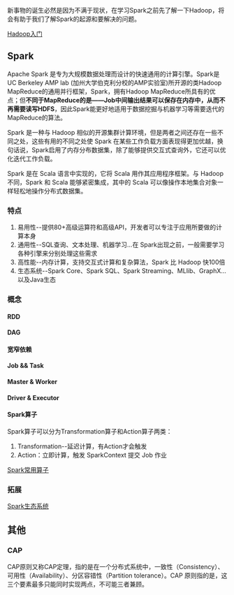 
新事物的诞生必然是因为不满于现状，在学习Spark之前先了解一下Hadoop，将会有助于我们了解Spark的起源和要解决的问题。

[Hadoop入门](index.html?file=004-编程/006-Hadoop/001-Hadoop入门)

## Spark

Apache Spark 是专为大规模数据处理而设计的快速通用的计算引擎。Spark是UC Berkeley AMP lab (加州大学伯克利分校的AMP实验室)所开源的类Hadoop MapReduce的通用并行框架，Spark，拥有Hadoop MapReduce所具有的优点；但**不同于MapReduce的是——Job中间输出结果可以保存在内存中，从而不再需要读写HDFS**，因此Spark能更好地适用于数据挖掘与机器学习等需要迭代的MapReduce的算法。

Spark 是一种与 Hadoop 相似的开源集群计算环境，但是两者之间还存在一些不同之处，这些有用的不同之处使 Spark 在某些工作负载方面表现得更加优越，换句话说，Spark启用了内存分布数据集，除了能够提供交互式查询外，它还可以优化迭代工作负载。

Spark 是在 Scala 语言中实现的，它将 Scala 用作其应用程序框架。与 Hadoop 不同，Spark 和 Scala 能够紧密集成，其中的 Scala 可以像操作本地集合对象一样轻松地操作分布式数据集。

### 特点

1. 易用性--提供80+高级运算符和高级API，开发者可以专注于应用所要做的计算本身
2. 通用性--SQL查询、文本处理、机器学习...在 Spark出现之前，一般需要学习各种引擎来分别处理这些需求
3. 高性能--内存计算，支持交互式计算和复杂算法，Spark 比 Hadoop 快100倍
4. 生态系统--Spark Core、Spark SQL、Spark Streaming、MLlib、GraphX...以及Java生态 

### 概念

#### RDD

#### DAG

#### 宽窄依赖

#### Job && Task

#### Master & Worker

#### Driver & Executor

#### Spark算子

Spark算子可以分为Transformation算子和Action算子两类：

1. Transformation--延迟计算，有Action才会触发
2. Action：立即计算，触发 SparkContext 提交 Job 作业

[Spark常用算子](https://blog.csdn.net/qq_32595075/article/details/79918644)

### 拓展

[Spark生态系统](https://blog.csdn.net/broadview2006/article/details/80127731)



## 其他

### CAP

CAP原则又称CAP定理，指的是在一个分布式系统中，一致性（Consistency）、可用性（Availability）、分区容错性（Partition tolerance）。CAP 原则指的是，这三个要素最多只能同时实现两点，不可能三者兼顾。

